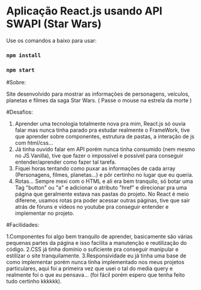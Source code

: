 # Aplicação React.js usando API SWAPI (Star Wars)

Use os comandos a baixo para usar:
### `npm install`
### `npm start`

#Sobre:

Site desenvolvido para mostrar as informações de personagens, veículos, planetas e filmes da saga Star Wars. ( Passe o mouse na estrela da morte )

#Desafios:

1. Aprender uma tecnologia totalmente nova pra mim, React.js só ouvia falar mas nunca tinha parado pra estudar realmente o FrameWork, tive que aprender sobre componentes, estrutura de pastas, a interação de js com html/css...
2. Já tinha ouvido falar em API porém nunca tinha consumido (nem mesmo no JS Vanilla), tive que fazer o impossível e possível para conseguir entender/aprender como fazer tal tarefa.
3. Fiquei horas tentando como puxar as informações de cada array (Personagens, filmes, planetas...) e pôr certinho no lugar que eu queria.
4. Rotas... Sempre mexi com o HTML e ali era bem tranquilo, só botar uma Tag "button" ou "a" e adicionar o atributo "href" e direcionar pra uma página que geralmente estava nas pastas do projeto. No React é meio diferene, usamos rotas pra poder acessar outras páginas, tive que sair atrás de fóruns e vídeos no youtube pra conseguir entender e implementar no projeto.

#Facilidades: 

1.Componentes foi algo bem tranquilo de aprender, basicamente são várias pequenas partes da página e isso facilita a manutenção e reutilização do código.
2.CSS já tinha domínio o suficiente pra conseguir manipular e estilizar o site tranquilamente.
3.Responsividade eu já tinha uma base de como implementar porém nunca tinha implementado nos meus projetos particulares, aqui foi a primeira vez que usei o tal do media query e realmente foi o que eu pensava... (foi fácil porém espero que tenha feito tudo certinho kkkkkk).





